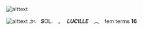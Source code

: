 ![alttext](https://i.ibb.co/Wvrh27j/Tumblr-l-119602438116760.png)

![alttext](https://i.ibb.co/TgSM6W0/Tumblr-l-118931350961625.gif)
౨ৎ　***S***OL.　₊　 ***LUCILLE*** ⠀︵   ⠀fem terms **16**
